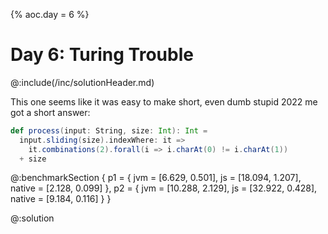 {%
aoc.day = 6
%}

# Day 6: Turing Trouble

@:include(/inc/solutionHeader.md)

This one seems like it was easy to make short, even dumb stupid 2022 me got a short answer:
```scala 3
def process(input: String, size: Int): Int =
  input.sliding(size).indexWhere: it =>
    it.combinations(2).forall(i => i.charAt(0) != i.charAt(1))
  + size
```

@:benchmarkSection {
p1 = {
jvm = [6.629, 0.501],
js = [18.094, 1.207],
native = [2.128, 0.099]
},
p2 = {
jvm = [10.288, 2.129],
js = [32.922, 0.428],
native = [9.184, 0.116]
}
}

@:solution